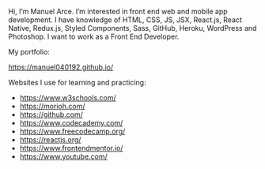 Hi, I’m Manuel Arce. I’m interested in front end web and mobile app development. I have knowledge of HTML, CSS, JS, JSX, React.js, React Native, Redux.js, Styled Components, Sass, GitHub, Heroku, WordPress and Photoshop. I want to work as a Front End Developer.

My portfolio:

https://manuel040192.github.io/

Websites I use for learning and practicing:

- https://www.w3schools.com/
- https://morioh.com/
- https://github.com/
- https://www.codecademy.com/
- https://www.freecodecamp.org/
- https://reactjs.org/
- https://www.frontendmentor.io/
- https://www.youtube.com/

<!---
manuel040192/manuel040192 is a ✨ special ✨ repository because its `README.md` (this file) appears on your GitHub profile.
You can click the Preview link to take a look at your changes.
--->
